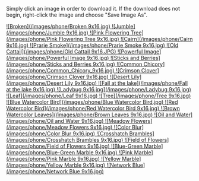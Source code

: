 Simply click an image in order to download it. If the download does not begin, right-click the image and choose "Save Image As". 


<a id="broken" download="Broken 9x16.jpg" href="./images/phone/Broken 9x16.jpg" title="Broken">
![Broken](/images/phone/Broken 9x16.jpg)
</a>
<a id="Jumble" download="Jumble 9x16.jpg" href="./images/phone/Jumble 9x16.jpg" title="Jumble">
![Jumble](/images/phone/Jumble 9x16.jpg)
</a>
<a id="Floweringtree" download="Pink Flowering Tree 9x16.jpg" href="./images/phone/Pink Flowering Tree 9x16.jpg" title="Pink Flowering Tree">
![Pink Flowering Tree](/images/phone/Pink Flowering Tree 9x16.jpg)
</a>
<a id="Cairn" download="Cairn 9x16.jpg" href="./images/phone/Cairn 9x16.jpg" title="Cairn">
![Cairn](/images/phone/Cairn 9x16.jpg)
</a>
<a id="Prarie" download="Prarie Smoke 9x16.jpg" href="./images/phone/Prarie Smoke 9x16.jpg" title="Prarie Smoke">
![Prarie Smoke](/images/phone/Prarie Smoke 9x16.jpg)
</a>
<a id="Cattail" download="Old Cattail 9x16.JPG" href="./images/phone/Old Cattail 9x16.JPG" title="Old Cattail">
![Old Cattail](/images/phone/Old Cattail 9x16.JPG)
</a>
<a id="Powerful" download="Powerful Image 9x16.jpg" href="./images/phone/Powerful Image 9x16.jpg" title="Powerful Image">
![Powerful Image](/images/phone/Powerful Image 9x16.jpg)
</a>
<a id="Berries" download="Sticks and Berries 9x16.jpg" href="./images/phone/Sticks and Berries 9x16.jpg" title="Sticks and Berries">
![Sticks and Berries](/images/phone/Sticks and Berries 9x16.jpg)
</a>
<a id="Chicory" download="Common_Chicory_9x16.jpg" href="./images/phone/Common_Chicory_9x16.jpg" title="Common Chicory">
![Common Chicory](/images/phone/Common_Chicory_9x16.jpg)
</a>
<a id="Clover" download="Crimson Clover 9x16.jpg" href="./images/phone/Crimson Clover 9x16.jpg" title="Crimson Clover">
![Crimson Clover](/images/phone/Crimson Clover 9x16.jpg)
</a>
<a id="Lily" download="Desert Lily 9x16.jpg" href="./images/phone/Desert Lily 9x16.jpg" title="Desert Lily">
![Desert Lily](/images/phone/Desert Lily 9x16.jpg)
</a>
<a id="Lake" download="Fall at the lake 9x16.jpg" href="./images/phone/Fall at the lake 9x16.jpg" title="Fall at the lake">
![Fall at the lake](/images/phone/Fall at the lake 9x16.jpg)
</a>
<a id="Ladybug" download="Ladybug 9x16.jpg" href="./images/phone/Ladybug 9x16.jpg" title="Ladybug">
![Ladybug 9x16.jpg](/images/phone/Ladybug 9x16.jpg)
</a>
<a id="leaf" download="Leaf 9x16.jpg" href="./images/phone/Leaf 9x16.jpg" title="Leaf">
![Leaf](/images/phone/Leaf 9x16.jpg)
</a>
<a id="Tree" download="Tree 9x16.jpg" href="./images/phone/Tree 9x16.jpg" title="Tree">
![Tree](/images/phone/Tree 9x16.jpg)
</a>
<a id="Bluebird" download="Blue Watercolor Bird.jpg" href="./images/phone/Blue Watercolor Bird.jpg" title="Blue Watercolor Bird">
![Blue Watercolor Bird](/images/phone/Blue Watercolor Bird.jpg)
</a>
<a id="Redbird" download="Red Watercolor Bird 9x16.jpg" href="./images/phone/Red Watercolor Bird 9x16.jpg" title="Red Watercolor Bird">
![Red Watercolor Bird](/images/phone/Red Watercolor Bird 9x16.jpg)
</a>
<a id="Brownleaves" download="Brown Leaves 9x16.jpg" href="./images/phone/Brown Leaves 9x16.jpg" title="Brown Watercolor Leaves">
![Brown Watercolor Leaves](/images/phone/Brown Leaves 9x16.jpg)
</a>
<a id="Oil" download="Oil and Water 9x16.jpg" href="./images/phone/Oil and Water 9x16.jpg" title="Oil and Water">
![Oil and Water](/images/phone/Oil and Water 9x16.jpg)
</a>
<a id="Meadow" download="Meadow Flowers 9x16.jpg" href="./images/phone/Meadow Flowers 9x16.jpg" title="Meadow Flowers">
![Meadow Flowers](/images/phone/Meadow Flowers 9x16.jpg)
</a>
<a id="Blur" download="Color Blur 9x16.jpg" href="./images/phone/Color Blur 9x16.jpg" title="Color Blur">
![Color Blur](/images/phone/Color Blur 9x16.jpg)
</a>
<a id="Crosshatch" download="Crosshatch Brambles 9x16.jpg" href="./images/phone/Crosshatch Brambles 9x16.jpg" title="Crosshatch Brambles">
![Crosshatch Brambles](/images/phone/Crosshatch Brambles 9x16.jpg)
</a>
<a id="Field" download="Field of Flowers 9x16.jpg" href="./images/phone/Field of Flowers 9x16.jpg" title="Field of Flowers">
![Field of Flowers](/images/phone/Field of Flowers 9x16.jpg)
</a>
<a id="Bluemarble" download="Blue-Green Marble 9x16.jpg" href="./images/phone/Blue-Green Marble 9x16.jpg" title="Blue-Green Marble">
![Blue-Green Marble](/images/phone/Blue-Green Marble 9x16.jpg)
</a>
<a id="Pinkmarble" download="Pink Marble 9x16.jpg" href="./images/phone/Pink Marble 9x16.jpgg" title="Pink Marble">
![Pink Marble](/images/phone/Pink Marble 9x16.jpg)
</a>
<a id="Yellowmarble" download="Yellow Marble 9x16.jpg" href="./images/phone/Yellow Marble 9x16.jpgg" title="Yellow Marble">
![Yellow Marble](/images/phone/Yellow Marble 9x16.jpg)
</a>
<a id="Network" download="Network Blue 9x16.jpg" href="./images/phone/Network Blue 9x16.jpg" title="Network Blue">
![Network Blue](/images/phone/Network Blue 9x16.jpg)
</a>

